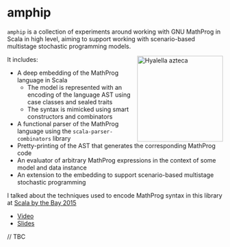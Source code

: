 # amphip
`amphip` is a collection of experiments around working with GNU MathProg in Scala in high level, aiming to support working with scenario-based multistage stochastic programming models.

<img style="float:right" alt="Hyalella azteca" src="https://upload.wikimedia.org/wikipedia/commons/5/59/Hyalella_azteca.jpg" width="200" />

It includes:
* A deep embedding of the MathProg language in Scala
  * The model is represented with an encoding of the language AST using case classes and sealed traits
  * The syntax is mimicked using smart constructors and combinators
* A functional parser of the MathProg language using the `scala-parser-combinators` library
* Pretty-printing of the AST that generates the corresponding MathProg code
* An evaluator of arbitrary MathProg expressions in the context of some model and data instance
* An extension to the embedding to support scenario-based multistage stochastic programming

I talked about the techniques used to encode MathProg syntax in this library at [Scala by the Bay 2015](http://scalabythebay2015.sched.org/event/8cbbc52523ac9e5a905361e00d357099)
* [Video](https://www.youtube.com/watch?v=Od_AH-_XoEQ)
* [Slides](http://www.slideshare.net/gerferra/an-embedded-dsl-to-manipulate-mathprog-mixed-integer-programming-models-within-scala)

// TBC
